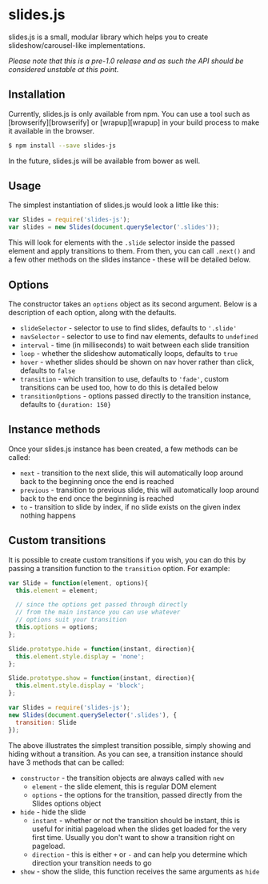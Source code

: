 # slides.js

slides.js is a small, modular library which helps you to create
slideshow/carousel-like implementations.

*Please note that this is a pre-1.0 release and as such the API should be
considered unstable at this point.*

## Installation

Currently, slides.js is only available from npm. You can use a tool such as
[browserify][browserify] or [wrapup][wrapup] in your build process to make it
available in the browser.

```bash
$ npm install --save slides-js
```

In the future, slides.js will be available from bower as well.


## Usage

The simplest instantiation of slides.js would look a little like this:

```js
var Slides = require('slides-js');
var slides = new Slides(document.querySelector('.slides'));
```

This will look for elements with the `.slide` selector inside the passed element
and apply transitions to them. From then, you can call `.next()` and a few other
methods on the slides instance - these will be detailed below.


## Options

The constructor takes an `options` object as its second argument. Below is a
description of each option, along with the defaults.

- `slideSelector` - selector to use to find slides, defaults to `'.slide'`
- `navSelector` - selector to use to find nav elements, defaults to `undefined`
- `interval` - time (in milliseconds) to wait between each slide transition
- `loop` - whether the slideshow automatically loops, defaults to `true`
- `hover` - whether slides should be shown on nav hover rather than click,
  defaults to `false`
- `transition` - which transition to use, defaults to `'fade'`, custom
  transitions can be used too, how to do this is detailed below
- `transitionOptions` - options passed directly to the transition instance,
  defaults to `{duration: 150}`


## Instance methods

Once your slides.js instance has been created, a few methods can be called:

- `next` - transition to the next slide, this will automatically loop around
  back to the beginning once the end is reached
- `previous` - transition to previous slide, this will automatically loop around
  back to the end once the beginning is reached
- `to` - transition to slide by index, if no slide exists on the given index
  nothing happens


## Custom transitions

It is possible to create custom transitions if you wish, you can do this by
passing a transition function to the `transition` option. For example:

```js
var Slide = function(element, options){
  this.element = element;

  // since the options get passed through directly
  // from the main instance you can use whatever
  // options suit your transition
  this.options = options;
};

Slide.prototype.hide = function(instant, direction){
  this.element.style.display = 'none';
};

Slide.prototype.show = function(instant, direction){
  this.elment.style.display = 'block';
};

var Slides = require('slides-js');
new Slides(document.querySelector('.slides'), {
  transition: Slide
});
```

The above illustrates the simplest transition possible, simply showing and
hiding without a transition. As you can see, a transition instance should have 3
methods that can be called:

- `constructor` - the transition objects are always called with `new`
  - `element` - the slide element, this is regular DOM element
  - `options` - the options for the transition, passed directly from the Slides
    options object
- `hide` - hide the slide
  - `instant` - whether or not the transition should be instant, this is useful
    for initial pageload when the slides get loaded for the very first time.
    Usually you don't want to show a transition right on pageload.
  - `direction` - this is either `+` or `-` and can help you determine which
    direction your transition needs to go
- `show` - show the slide, this function receives the same arguments as `hide`
